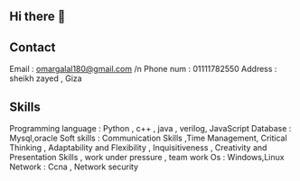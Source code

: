 ## Hi there 👋

## Contact 
Email : omargalal180@gmail.com /n
Phone num : 01111782550
Address : sheikh zayed , Giza 
## Skills
Programming language : Python , c++ , java , verilog, JavaScript 
Database : Mysql,oracle
Soft skills : Communication Skills ,Time Management, Critical Thinking , Adaptability and Flexibility , Inquisitiveness , Creativity and Presentation Skills , work under pressure , team work
Os : Windows,Linux
Network : Ccna , Network security

<!--
**omargalal255/omargalal255** is a ✨ _special_ ✨ repository because its `README.md` (this file) appears on your GitHub profile.

Here are some ideas to get you started:

- 🔭 I’m currently working on ...
- 🌱 I’m currently learning ...
- 👯 I’m looking to collaborate on ...
- 🤔 I’m looking for help with ...
- 💬 Ask me about ...
- 📫 How to reach me: ...
- 😄 Pronouns: ...
- ⚡ Fun fact: ...
-->
